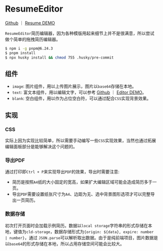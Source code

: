 # ResumeEditor
 [Github](https://github.com/WindrunnerMax/ResumeEditor) ｜ [Resume DEMO](https://windrunnermax.github.io/ResumeEditor/)   
 
`ResumeEditor`简历编辑器，因为各种模版用起来细节上并不是很满意，所以尝试做个简单的拖拽简历编辑器。

```bash
$ npm i -g pnpm@6.24.3
$ pnpm install
$ npx husky install && chmod 755 .husky/pre-commit
```

## 组件
* `image`: 图片组件，用以上传图片展示，图片以`base64`存储在本地。
* `text`: 富文本组件，用以编辑文字，可以参考 [Github](https://github.com/WindrunnerMax/DocEditor) ｜ [Editor DEMO](https://windrunnermax.github.io/DocEditor/)。
* `blank`: 空白组件，用以作为占位空白符，可以通过配合`CSS`实现背景效果。

## 实现

### CSS
实际上因为实现比较简单，所以需要手动编写一些`CSS`实现效果，当然也通过拓展编辑面板部分是能够解决这个问题的。
### 导出PDF
通过打印即`Ctrl + P`来实现导出`PDF`的效果，导出时需要注意: 
* 简历是按照`A4`纸的大小固定的宽高，如果扩大编辑区域可能会造成简历多于一页。
* 导出`PDF`需要设置纸张尺寸为`A4`、边距为无、选中背景图形选项才可以完整导出一页简历。

### 数据存储
初次打开页面时会加载示例简历。数据以`local storage`字符串的形式存储在本地，键值为`cld-storage`，数据存储形式为`{origin: ${data}, expire: number | number}`，通过 `JSON.parse`可以解析取出数据。由于是纯前端项目，图片数据是以`base64`的形式存储在本地，所以占用存储空间可能会比较大。
